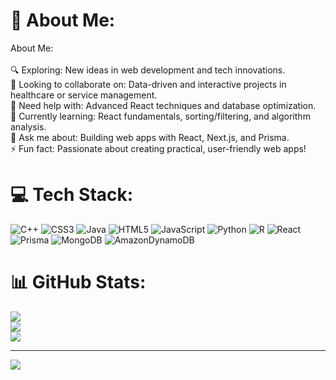 # 💫 About Me:
About Me:<br><br>🔍 Exploring: New ideas in web development and tech innovations.  <br>🤝 Looking to collaborate on: Data-driven and interactive projects in healthcare or service management.  <br>🙏 Need help with: Advanced React techniques and database optimization.  <br>🌱 Currently learning: React fundamentals, sorting/filtering, and algorithm analysis.  <br>💬 Ask me about: Building web apps with React, Next.js, and Prisma.  <br>⚡ Fun fact: Passionate about creating practical, user-friendly web apps!


# 💻 Tech Stack:
![C++](https://img.shields.io/badge/c++-%2300599C.svg?style=for-the-badge&logo=c%2B%2B&logoColor=white) ![CSS3](https://img.shields.io/badge/css3-%231572B6.svg?style=for-the-badge&logo=css3&logoColor=white) ![Java](https://img.shields.io/badge/java-%23ED8B00.svg?style=for-the-badge&logo=openjdk&logoColor=white) ![HTML5](https://img.shields.io/badge/html5-%23E34F26.svg?style=for-the-badge&logo=html5&logoColor=white) ![JavaScript](https://img.shields.io/badge/javascript-%23323330.svg?style=for-the-badge&logo=javascript&logoColor=%23F7DF1E) ![Python](https://img.shields.io/badge/python-3670A0?style=for-the-badge&logo=python&logoColor=ffdd54) ![R](https://img.shields.io/badge/r-%23276DC3.svg?style=for-the-badge&logo=r&logoColor=white) ![React](https://img.shields.io/badge/react-%2320232a.svg?style=for-the-badge&logo=react&logoColor=%2361DAFB) ![Prisma](https://img.shields.io/badge/Prisma-3982CE?style=for-the-badge&logo=Prisma&logoColor=white) ![MongoDB](https://img.shields.io/badge/MongoDB-%234ea94b.svg?style=for-the-badge&logo=mongodb&logoColor=white) ![AmazonDynamoDB](https://img.shields.io/badge/Amazon%20DynamoDB-4053D6?style=for-the-badge&logo=Amazon%20DynamoDB&logoColor=white)
# 📊 GitHub Stats:
![](https://github-readme-stats.vercel.app/api?username=pg2103&theme=synthwave&hide_border=false&include_all_commits=true&count_private=true)<br/>
![](https://github-readme-streak-stats.herokuapp.com/?user=pg2103&theme=synthwave&hide_border=false)<br/>
![](https://github-readme-stats.vercel.app/api/top-langs/?username=pg2103&theme=synthwave&hide_border=false&include_all_commits=true&count_private=true&layout=compact)

---
[![](https://visitcount.itsvg.in/api?id=pg2103&icon=0&color=0)](https://visitcount.itsvg.in)

<!-- Proudly created with GPRM ( https://gprm.itsvg.in ) -->

